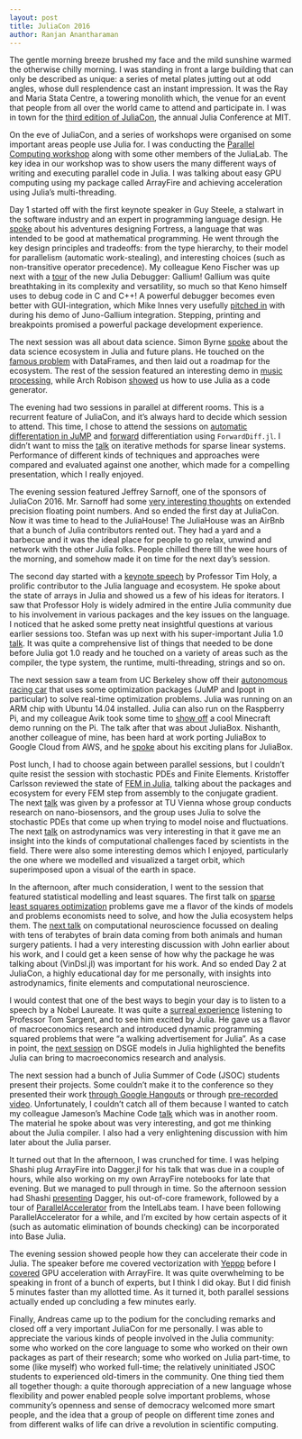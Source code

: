 ```yaml
---
layout: post
title: JuliaCon 2016
author: Ranjan Anantharaman
---
```


The gentle morning breeze brushed my face and the mild sunshine warmed the
otherwise chilly morning. I was standing in front a large building that can
only be described as unique: a series of metal plates jutting out at odd angles,
whose dull resplendence cast an instant impression. It was the Ray and Maria
Stata Centre, a towering monolith which, the venue for an event that
people from all over the world came to attend and participate in. I was in town for
the [third edition of JuliaCon](https://www.youtube.com/watch?v=EZD3Scuv02g&list=PLP8iPy9hna6SQPwZUDtAM59-wPzCPyD_S),
the annual Julia Conference at MIT.

On the eve of JuliaCon, and a series of workshops were organised on some important
areas people use Julia for. I was conducting the
[Parallel Computing workshop](https://www.youtube.com/watch?v=euZkvgx0fG8)
along with some other members of the JuliaLab. The key idea in our workshop was
to show users the many different ways of writing and executing parallel code in Julia.
I was talking about easy GPU computing using my package called ArrayFire and achieving
acceleration using Julia’s multi-threading.

Day 1 started off with the first keynote speaker in Guy Steele, a stalwart
in the software industry and an expert in programming language design. He
[spoke](https://www.youtube.com/watch?v=EZD3Scuv02g) about his adventures designing
Fortress, a language that was intended to be good at mathematical programming.
He went through the key design principles and tradeoffs: from the type hierarchy,
to their model for parallelism (automatic work-stealing), and interesting choices
(such as non-transitive operator precedence). My colleague Keno Fischer was up next
with a [tour](https://www.youtube.com/watch?v=e6-hcOHO0tc) of the new Julia Debugger:
Gallium! Gallium was quite breathtaking in its complexity and versatility, so much so
that Keno himself uses to debug code in C and C++! A powerful debugger becomes even
better with GUI-integration, which Mike Innes very usefully
[pitched in](https://www.youtube.com/watch?v=yDwUL3aRSRc) with during his demo of
Juno-Gallium integration. Stepping, printing and breakpoints promised a powerful
package development experience.

The next session was all about data science. Simon Byrne
[spoke](https://www.youtube.com/watch?v=ScCY_nE0hlU) about the data science ecosystem
in Julia and future plans. He touched on the
[famous problem](http://www.johnmyleswhite.com/notebook/2015/11/28/why-julias-dataframes-are-still-slow/)
with DataFrames, and then laid out a roadmap for the ecosystem. The rest of the
session featured an interesting demo in
[music processing](https://www.youtube.com/watch?v=IOVrVOacLP8),
while Arch Robison [showed](https://www.youtube.com/watch?v=02NkiDoRDCU)
us how to use Julia as a code generator.

The evening had two sessions in parallel at different rooms. This is a recurrent
feature of JuliaCon, and it’s always hard to decide which session to attend.
This time, I chose to attend the sessions on
[automatic differentation in JuMP](https://www.youtube.com/watch?v=xtfNug-htcs) and
[forward](https://www.youtube.com/watch?v=r2hhRSHiQwY) differentiation using
`ForwardDiff.jl`. I didn’t want to miss the
[talk](https://www.youtube.com/watch?v=AJHyr-O5qfY) on iterative methods for sparse
linear systems. Performance of different kinds of techniques and approaches were compared
and evaluated against one another, which made for a compelling presentation,
which I really enjoyed.

The evening session featured Jeffrey Sarnoff, one of the sponsors of JuliaCon 2016.
Mr. Sarnoff had some [very interesting thoughts](https://www.youtube.com/watch?v=R111conL0jM)
on extended precision floating point numbers. And so ended the first day at JuliaCon.
Now it was time to head to the JuliaHouse! The JuliaHouse was an AirBnb that a bunch of
Julia contributors rented out. They had a yard and a barbecue and it was the ideal place
for people to go relax, unwind and network with the other Julia folks. People chilled there
till the wee hours of the morning, and somehow made it on time for the next day’s session.

The second day started with a [keynote speech](https://www.youtube.com/watch?v=fl0g9tHeghA)
by Professor Tim Holy, a prolific contributor to the Julia language and ecosystem.
He spoke about the state of arrays in Julia and showed us a few of his ideas for iterators.
I saw that Professor Holy is widely admired in the entire Julia community due to his involvement
in various packages and the key issues on the language. I noticed that he asked some pretty neat
insightful questions at various earlier sessions too. Stefan was up next with his super-important
Julia 1.0 [talk](https://www.youtube.com/watch?v=5gXMpbY1kJY). It was quite a comprehensive list
of things that needed to be done before Julia got 1.0 ready and he touched on a variety of areas
such as the compiler, the type system, the runtime, multi-threading, strings and so on.

The next session saw a team from UC Berkeley show off their
[autonomous racing car](https://www.youtube.com/watch?v=bX4TXWO7dA0) that uses some optimization
packages (JuMP and Ipopt in particular) to solve real-time optimization problems. Julia was running
on an ARM chip with Ubuntu 14.04 installed. Julia can also run on the Raspberry Pi, and my colleague
Avik took some time to [show off](https://www.youtube.com/watch?v=EvJ-OvTC5eE) a cool Minecraft demo
running on the Pi. The talk after that was about JuliaBox. Nishanth, another colleague of mine, has
been hard at work porting JuliaBox to Google Cloud from AWS, and he
[spoke](https://www.youtube.com/watch?v=j0tmyWJ-aSQ) about his exciting plans for JuliaBox.

Post lunch, I had to choose again between parallel sessions, but I couldn’t quite
resist the session with stochastic PDEs and Finite Elements. Kristoffer Carlsson
reviewed the state of [FEM in Julia](https://www.youtube.com/watch?v=30TUEhbGmuc),
talking about the packages and ecosystem for every FEM step from assembly to the
conjugate gradient. The next [talk](https://www.youtube.com/watch?v=EEP2NMgC9Zo)
was given by a professor at TU Vienna whose group conducts research on nano-biosensors,
and the group uses Julia to solve the stochastic PDEs that come up when trying to model
noise and fluctuations. The next [talk](https://www.youtube.com/watch?v=IjJqVwtWO3s)
on astrodynamics was very interesting in that it gave me an insight into the kinds of
computational challenges faced by scientists in the field. There were also some interesting
demos which I enjoyed, particularly the one where we modelled and visualized a target orbit,
which superimposed upon a visual of the earth in space.

In the afternoon, after much consideration, I went to the session that featured statistical
modelling and least squares. The first talk on
[sparse least squares optimization](https://www.youtube.com/watch?v=S5sA-Ch_KPo) problems
gave me a flavor of the kinds of models and problems economists need to solve, and how the
Julia ecosystem helps them. The [next talk](https://www.youtube.com/watch?v=ZfjRjljXYXk)
on computational neuroscience focussed on dealing with tens of terabytes of brain data
coming from both animals and human surgery patients. I had a very interesting discussion
with John earlier about his work, and I could get a keen sense of how why the package
he was talking about (VinDsl.jl) was important for his work. And so ended Day 2 at JuliaCon,
a highly educational day for me personally, with insights into astrodynamics, finite elements
and computational neuroscience.

I would contest that one of the best ways to begin your day is to listen to a speech by a Nobel
Laureate. It was quite a [surreal experience](https://www.youtube.com/watch?v=KkKBwJkYgVk)
listening to Professor Tom Sargent, and to see him excited by Julia. He gave us a flavor of
macroeconomics research and introduced dynamic programming squared problems that were
“a walking advertisement for Julia”. As a case in point, the
[next session](https://www.youtube.com/watch?v=Vd2LJI3JLU0) on DSGE models in Julia highlighted
the benefits Julia can bring to macroeconomics research and analysis.

The next session had a bunch of Julia Summer of Code (JSOC) students present their projects.
Some couldn’t make it to the conference so they presented their work
[through Google Hangouts](https://www.youtube.com/watch?v=On0AtfGh758) or through
[pre-recorded video](https://www.youtube.com/watch?v=AVOooQYi9F4). Unfortunately, I couldn’t
catch all of them because I wanted to catch my colleague Jameson’s Machine Code
[talk](https://www.youtube.com/watch?v=ErGi9sNgUjw) which was in another room. The material
he spoke about was very interesting, and got me thinking about the Julia compiler. I also had a
very enlightening discussion with him later about the Julia parser.

It turned out that In the afternoon, I was crunched for time. I was helping Shashi plug
ArrayFire into Dagger.jl for his talk that was due in a couple of hours, while also working
on my own ArrayFire notebooks for late that evening. But we managed to pull through in time.
So the afternoon session had Shashi [presenting](https://www.youtube.com/watch?v=1hvCuQtt6Yg)
Dagger, his out-of-core framework, followed by a tour of
[ParallelAccelerator](https://www.youtube.com/watch?v=Ti9qqAe_NF4) from the IntelLabs team.
I have been following ParallelAccelerator for a while, and I’m excited by how certain aspects
of it (such as automatic elimination of bounds checking) can be incorporated into Base Julia.

The evening session showed people how they can accelerate their code in Julia. The speaker
before me covered vectorization with [Yeppp](https://www.youtube.com/watch?v=luScuvqiow4)
before I [covered](https://www.youtube.com/watch?v=2f32XSMYlDk) GPU acceleration with ArrayFire.
It was quite overwhelming to be speaking in front of a bunch of experts, but I think I did okay.
But I did finish 5 minutes faster than my allotted time. As it turned it, both parallel sessions
actually ended up concluding a few minutes early.

Finally, Andreas came up to the podium for the concluding remarks and closed off a very important
JuliaCon for me personally. I was able to appreciate the various kinds of people involved in the
Julia community: some who worked on the core language to some who worked on their own packages as
part of their research; some who worked on Julia part-time, to some (like myself) who worked
full-time; the relatively uninitiated JSOC students to experienced old-timers in the community.
One thing tied them all together though: a quite thorough appreciation of a new language whose
flexibility and power enabled people solve important problems, whose community’s openness and sense
of democracy welcomed more smart people, and the idea that a group of people on different time zones
and from different walks of life can drive a revolution in scientific computing.

